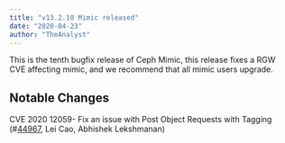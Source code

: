 ```yaml
---
title: "v13.2.10 Mimic released"
date: "2020-04-23"
author: "TheAnalyst"
---
```


This is the tenth bugfix release of Ceph Mimic, this release fixes a RGW CVE affecting mimic, and we recommend that all mimic users upgrade.

## Notable Changes

CVE 2020 12059- Fix an issue with Post Object Requests with Tagging (#[44967](https://tracker.ceph.com/issues/44967), Lei Cao, Abhishek Lekshmanan)
